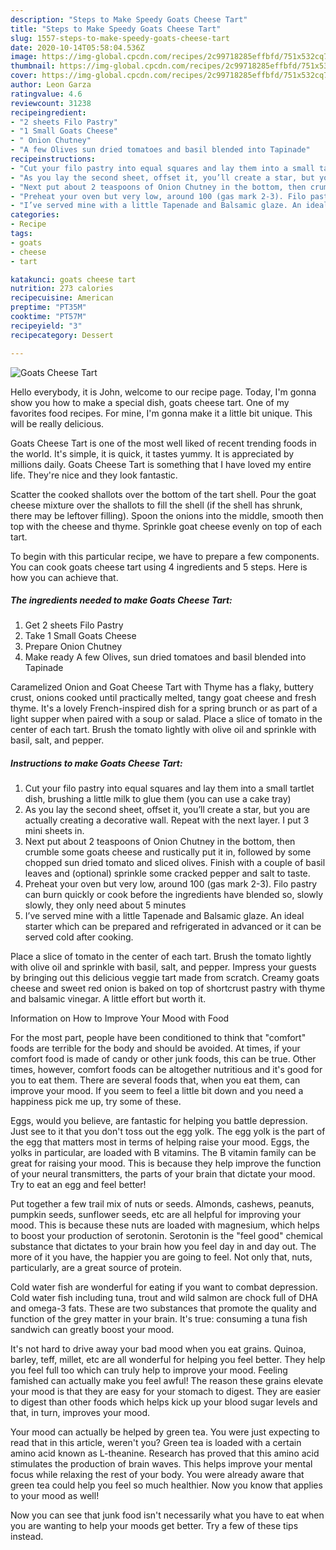 ```yaml
---
description: "Steps to Make Speedy Goats Cheese Tart"
title: "Steps to Make Speedy Goats Cheese Tart"
slug: 1557-steps-to-make-speedy-goats-cheese-tart
date: 2020-10-14T05:58:04.536Z
image: https://img-global.cpcdn.com/recipes/2c99718285effbfd/751x532cq70/goats-cheese-tart-recipe-main-photo.jpg
thumbnail: https://img-global.cpcdn.com/recipes/2c99718285effbfd/751x532cq70/goats-cheese-tart-recipe-main-photo.jpg
cover: https://img-global.cpcdn.com/recipes/2c99718285effbfd/751x532cq70/goats-cheese-tart-recipe-main-photo.jpg
author: Leon Garza
ratingvalue: 4.6
reviewcount: 31238
recipeingredient:
- "2 sheets Filo Pastry"
- "1 Small Goats Cheese"
- " Onion Chutney"
- "A few Olives sun dried tomatoes and basil blended into Tapinade"
recipeinstructions:
- "Cut your filo pastry into equal squares and lay them into a small tartlet dish, brushing a little milk to glue them (you can use a cake tray)"
- "As you lay the second sheet, offset it, you’ll create a star, but you are actually creating a decorative wall. Repeat with the next layer. I put 3 mini sheets in."
- "Next put about 2 teaspoons of Onion Chutney in the bottom, then crumble some goats cheese and rustically put it in, followed by some chopped sun dried tomato and sliced olives. Finish with a couple of basil leaves and (optional) sprinkle some cracked pepper and salt to taste."
- "Preheat your oven but very low, around 100 (gas mark 2-3). Filo pastry can burn quickly or cook before the ingredients have blended so, slowly slowly, they only need about 5 minutes"
- "I’ve served mine with a little Tapenade and Balsamic glaze. An ideal starter which can be prepared and refrigerated in advanced or it can be served cold after cooking."
categories:
- Recipe
tags:
- goats
- cheese
- tart

katakunci: goats cheese tart 
nutrition: 273 calories
recipecuisine: American
preptime: "PT35M"
cooktime: "PT57M"
recipeyield: "3"
recipecategory: Dessert

---
```



![Goats Cheese Tart](https://img-global.cpcdn.com/recipes/2c99718285effbfd/751x532cq70/goats-cheese-tart-recipe-main-photo.jpg)

Hello everybody, it is John, welcome to our recipe page. Today, I'm gonna show you how to make a special dish, goats cheese tart. One of my favorites food recipes. For mine, I'm gonna make it a little bit unique. This will be really delicious.

Goats Cheese Tart is one of the most well liked of recent trending foods in the world. It's simple, it is quick, it tastes yummy. It is appreciated by millions daily. Goats Cheese Tart is something that I have loved my entire life. They're nice and they look fantastic.

Scatter the cooked shallots over the bottom of the tart shell. Pour the goat cheese mixture over the shallots to fill the shell (if the shell has shrunk, there may be leftover filling). Spoon the onions into the middle, smooth then top with the cheese and thyme. Sprinkle goat cheese evenly on top of each tart.


To begin with this particular recipe, we have to prepare a few components. You can cook goats cheese tart using 4 ingredients and 5 steps. Here is how you can achieve that.

<!--inarticleads1-->

##### The ingredients needed to make Goats Cheese Tart:

1. Get 2 sheets Filo Pastry
1. Take 1 Small Goats Cheese
1. Prepare  Onion Chutney
1. Make ready A few Olives, sun dried tomatoes and basil blended into Tapinade


Caramelized Onion and Goat Cheese Tart with Thyme has a flaky, buttery crust, onions cooked until practically melted, tangy goat cheese and fresh thyme. It&#39;s a lovely French-inspired dish for a spring brunch or as part of a light supper when paired with a soup or salad. Place a slice of tomato in the center of each tart. Brush the tomato lightly with olive oil and sprinkle with basil, salt, and pepper. 

<!--inarticleads2-->

##### Instructions to make Goats Cheese Tart:

1. Cut your filo pastry into equal squares and lay them into a small tartlet dish, brushing a little milk to glue them (you can use a cake tray)
1. As you lay the second sheet, offset it, you’ll create a star, but you are actually creating a decorative wall. Repeat with the next layer. I put 3 mini sheets in.
1. Next put about 2 teaspoons of Onion Chutney in the bottom, then crumble some goats cheese and rustically put it in, followed by some chopped sun dried tomato and sliced olives. Finish with a couple of basil leaves and (optional) sprinkle some cracked pepper and salt to taste.
1. Preheat your oven but very low, around 100 (gas mark 2-3). Filo pastry can burn quickly or cook before the ingredients have blended so, slowly slowly, they only need about 5 minutes
1. I’ve served mine with a little Tapenade and Balsamic glaze. An ideal starter which can be prepared and refrigerated in advanced or it can be served cold after cooking.


Place a slice of tomato in the center of each tart. Brush the tomato lightly with olive oil and sprinkle with basil, salt, and pepper. Impress your guests by bringing out this delicious veggie tart made from scratch. Creamy goats cheese and sweet red onion is baked on top of shortcrust pastry with thyme and balsamic vinegar. A little effort but worth it. 

Information on How to Improve Your Mood with Food


For the most part, people have been conditioned to think that "comfort" foods are terrible for the body and should be avoided. At times, if your comfort food is made of candy or other junk foods, this can be true. Other times, however, comfort foods can be altogether nutritious and it's good for you to eat them. There are several foods that, when you eat them, can improve your mood. If you seem to feel a little bit down and you need a happiness pick me up, try some of these.

Eggs, would you believe, are fantastic for helping you battle depression. Just see to it that you don't toss out the egg yolk. The egg yolk is the part of the egg that matters most in terms of helping raise your mood. Eggs, the yolks in particular, are loaded with B vitamins. The B vitamin family can be great for raising your mood. This is because they help improve the function of your neural transmitters, the parts of your brain that dictate your mood. Try to eat an egg and feel better!

Put together a few trail mix of nuts or seeds. Almonds, cashews, peanuts, pumpkin seeds, sunflower seeds, etc are all helpful for improving your mood. This is because these nuts are loaded with magnesium, which helps to boost your production of serotonin. Serotonin is the "feel good" chemical substance that dictates to your brain how you feel day in and day out. The more of it you have, the happier you are going to feel. Not only that, nuts, particularly, are a great source of protein.

Cold water fish are wonderful for eating if you want to combat depression. Cold water fish including tuna, trout and wild salmon are chock full of DHA and omega-3 fats. These are two substances that promote the quality and function of the grey matter in your brain. It's true: consuming a tuna fish sandwich can greatly boost your mood. 

It's not hard to drive away your bad mood when you eat grains. Quinoa, barley, teff, millet, etc are all wonderful for helping you feel better. They help you feel full too which can truly help to improve your mood. Feeling famished can actually make you feel awful! The reason these grains elevate your mood is that they are easy for your stomach to digest. They are easier to digest than other foods which helps kick up your blood sugar levels and that, in turn, improves your mood.

Your mood can actually be helped by green tea. You were just expecting to read that in this article, weren't you? Green tea is loaded with a certain amino acid known as L-theanine. Research has proved that this amino acid stimulates the production of brain waves. This helps improve your mental focus while relaxing the rest of your body. You were already aware that green tea could help you feel so much healthier. Now you know that applies to your mood as well!

Now you can see that junk food isn't necessarily what you have to eat when you are wanting to help your moods get better. Try  a few  of  these  tips  instead.

